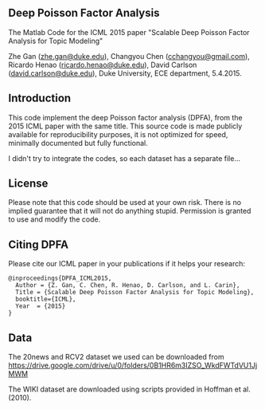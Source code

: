 ## Deep Poisson Factor Analysis

The Matlab Code for the ICML 2015 paper "Scalable Deep Poisson Factor Analysis for Topic Modeling"

Zhe Gan (zhe.gan@duke.edu), Changyou Chen (cchangyou@gmail.com),
Ricardo Henao (ricardo.henao@duke.edu), David Carlson (david.carlson@duke.edu), 
Duke University, ECE department, 5.4.2015.

## Introduction

This code implement the deep Poisson factor analysis (DPFA), from the 2015 ICML paper with the same title. 
This source code is made publicly available for reproducibility purposes, it is not optimized for speed, 
minimally documented but fully functional.

I didn't try to integrate the codes, so each dataset has a separate file...

## License

Please note that this code should be used at your own risk. There is no implied guarantee that it will
not do anything stupid. Permission is granted to use and modify the code.

## Citing DPFA

Please cite our ICML paper in your publications if it helps your research:

    @inproceedings{DPFA_ICML2015,
      Author = {Z. Gan, C. Chen, R. Henao, D. Carlson, and L. Carin},
      Title = {Scalable Deep Poisson Factor Analysis for Topic Modeling},
      booktitle={ICML},
      Year  = {2015}
    }

## Data
	
The 20news and RCV2 dataset we used can be downloaded from 
https://drive.google.com/drive/u/0/folders/0B1HR6m3IZSO_WkdFWTdVU1JjMWM

The WIKI dataset are downloaded using scripts provided in Hoffman et al. (2010).




 




